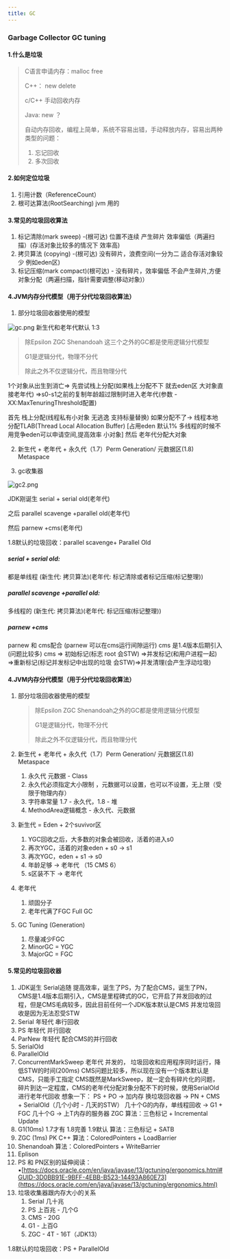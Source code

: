 ```yaml
---
title: GC
---
```

### Garbage Collector GC tuning


#### 1.什么是垃圾

> C语言申请内存：malloc free
>
> C++： new delete
>
> c/C++ 手动回收内存
>
> Java: new ？
>
> 自动内存回收，编程上简单，系统不容易出错，手动释放内存，容易出两种类型的问题：
>
> 1. 忘记回收
> 2. 多次回收

#### 2.如何定位垃圾

1. 引用计数（ReferenceCount）
2. 根可达算法(RootSearching) jvm 用的


#### 3.常见的垃圾回收算法

1. 标记清除(mark sweep) -(根可达) 位置不连续 产生碎片 效率偏低（两遍扫描）(存活对象比较多的情况下 效率高)
2. 拷贝算法 (copying) -(根可达)  没有碎片，浪费空间(一分为二 适合存活对象较少 例如eden区)
3. 标记压缩(mark compact)(根可达)  - 没有碎片，效率偏低 不会产生碎片,方便对象分配（两遍扫描，指针需要调整(移动对象)）

#### 4.JVM内存分代模型（用于分代垃圾回收算法）

1. 部分垃圾回收器使用的模型

![gc.png](/img/jvm/gc.png)  新生代和老年代默认 1:3

   > 除Epsilon ZGC Shenandoah 这三个之外的GC都是使用逻辑分代模型
   >
   > G1是逻辑分代，物理不分代
   >
   > 除此之外不仅逻辑分代，而且物理分代


   
   1个对象从出生到消亡=> 先尝试栈上分配(如果栈上分配不下 就去eden区 大对象直接老年代) 
   =>s0-s1之前的复制年龄超过限制时进入老年代(参数 -XX:MaxTenuringThreshold配置)
   
   首先 栈上分配(线程私有小对象 无逃逸 支持标量替换)
   如果分配不了-> 线程本地分配TLAB(Thread Local Allocation Buffer) [占用eden 默认1%  多线程的时候不用竞争eden可以申请空间,提高效率 小对象]
   然后 老年代分配大对象
    
     
   
2.  新生代 + 老年代 + 永久代（1.7）Perm Generation/ 元数据区(1.8) Metaspace

3.  gc收集器

![gc2.png](/img/jvm/gc2.png) 

JDK刚诞生 serial + serial old(老年代)

之后 parallel scavenge +parallel old(老年代)

然后 parnew +cms(老年代)

1.8默认的垃圾回收：parallel scavenge+ Parallel Old


##### serial + serial old:
都是单线程 (新生代: 拷贝算法)(老年代: 标记清除或者标记压缩(标记整理))


##### parallel scavenge +parallel old:
多线程的 (新生代: 拷贝算法)(老年代: 标记压缩(标记整理))

##### parnew +cms
parnew 和 cms配合 (parnew 可以在cms运行间隙运行)
cms 是1.4版本后期引入(问题比较多)
cms => 初始标记(标志 root 会STW) =>并发标记(和用户进程一起)
=>重新标记(标记并发标记中出现的垃圾  会STW)=>并发清理(会产生浮动垃圾)
   
#### 4.JVM内存分代模型（用于分代垃圾回收算法）

1. 部分垃圾回收器使用的模型

   > 除Epsilon ZGC Shenandoah之外的GC都是使用逻辑分代模型
   >
   > G1是逻辑分代，物理不分代
   >
   > 除此之外不仅逻辑分代，而且物理分代

2. 新生代 + 老年代 + 永久代（1.7）Perm Generation/ 元数据区(1.8) Metaspace

   1. 永久代 元数据 - Class
   2. 永久代必须指定大小限制 ，元数据可以设置，也可以不设置，无上限（受限于物理内存）
   3. 字符串常量 1.7 - 永久代，1.8 - 堆
   4. MethodArea逻辑概念 - 永久代、元数据

3. 新生代 = Eden + 2个suvivor区 

   1. YGC回收之后，大多数的对象会被回收，活着的进入s0
   2. 再次YGC，活着的对象eden + s0 -> s1
   3. 再次YGC，eden + s1 -> s0
   4. 年龄足够 -> 老年代 （15 CMS 6）
   5. s区装不下 -> 老年代

4. 老年代

   1. 顽固分子
   2. 老年代满了FGC Full GC

5. GC Tuning (Generation)

   1. 尽量减少FGC
   2. MinorGC = YGC
   3. MajorGC = FGC
   
   
#### 5.常见的垃圾回收器


1. JDK诞生 Serial追随 提高效率，诞生了PS，为了配合CMS，诞生了PN，CMS是1.4版本后期引入，CMS是里程碑式的GC，它开启了并发回收的过程，但是CMS毛病较多，因此目前任何一个JDK版本默认是CMS
   并发垃圾回收是因为无法忍受STW
2. Serial 年轻代 串行回收
3. PS 年轻代 并行回收
4. ParNew 年轻代 配合CMS的并行回收
5. SerialOld 
6. ParallelOld
7. ConcurrentMarkSweep 老年代 并发的， 垃圾回收和应用程序同时运行，降低STW的时间(200ms)
   CMS问题比较多，所以现在没有一个版本默认是CMS，只能手工指定
   CMS既然是MarkSweep，就一定会有碎片化的问题，碎片到达一定程度，CMS的老年代分配对象分配不下的时候，使用SerialOld 进行老年代回收
   想象一下：
   PS + PO -> 加内存 换垃圾回收器 -> PN + CMS + SerialOld（几个小时 - 几天的STW）
   几十个G的内存，单线程回收 -> G1 + FGC 几十个G -> 上T内存的服务器 ZGC
   算法：三色标记 + Incremental Update
8. G1(10ms) 1.7才有  1.8完善  1.9默认
   算法：三色标记 + SATB
9. ZGC (1ms) PK C++
   算法：ColoredPointers + LoadBarrier
10. Shenandoah
    算法：ColoredPointers + WriteBarrier
11. Eplison
12. PS 和 PN区别的延伸阅读：
    ▪[https://docs.oracle.com/en/java/javase/13/gctuning/ergonomics.html#GUID-3D0BB91E-9BFF-4EBB-B523-14493A860E73](https://docs.oracle.com/en/java/javase/13/gctuning/ergonomics.html)
13. 垃圾收集器跟内存大小的关系
    1. Serial 几十兆
    2. PS 上百兆 - 几个G
    3. CMS - 20G
    4. G1 - 上百G
    5. ZGC - 4T - 16T（JDK13）

1.8默认的垃圾回收：PS + ParallelOld      